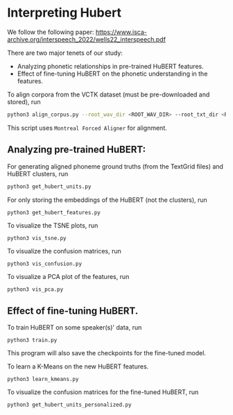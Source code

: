 # Interpreting Hubert 

We follow the following paper: https://www.isca-archive.org/interspeech_2022/wells22_interspeech.pdf


There are two major tenets of our study:
* Analyzing phonetic relationships in pre-trained HuBERT features. 
* Effect of fine-tuning HuBERT on the phonetic understanding in the features. 

To align corpora from the VCTK dataset (must be pre-downloaded and stored), run
``` bash
python3 align_corpus.py --root_wav_dir <ROOT_WAV_DIR> --root_txt_dir <ROOT_TXT_DIR> --root_corpus_dir <ROOT_CORPUS_DIR> --root_textgrid_dir <ROOT_TEXTGRID_DIR> --speakers p376 
```

This script uses `Montreal Forced Aligner` for alignment. 

## Analyzing pre-trained HuBERT:

For generating aligned phoneme ground truths (from the TextGrid files) and HuBERT clusters, run
```bash
python3 get_hubert_units.py
``` 

For only storing the embeddings of the HuBERT (not the clusters), run
``` bash 
python3 get_hubert_features.py 
```

To visualize the TSNE plots, run 
```
python3 vis_tsne.py 
```

To visualize the confusion matrices, run
```
python3 vis_confusion.py
```

To visualize a PCA plot of the features, run
```
python3 vis_pca.py
```

## Effect of fine-tuning HuBERT.

To train HuBERT on some speaker(s)' data, run
```
python3 train.py 
```
This program will also save the checkpoints for the fine-tuned model. 

To learn a K-Means on the new HuBERT features.
```
python3 learn_kmeans.py  
```
To visualize the confusion matrices for the fine-tuned HuBERT, run
```
python3 get_hubert_units_personalized.py 
``` 

